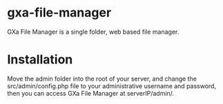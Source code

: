 # gxa-file-manager
GXa File Manager is a single folder, web based file manager.
# Installation
Move the admin folder into the root of your server, and change the src/admin/config.php file to your administrative username and password, then you can access GXa File Manager at serverIP/admin/.
